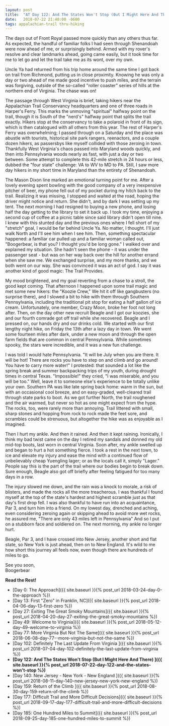 ```yaml
---
layout: post
title:  "AT Day 122: And The States Won't Stop (But I Might Here And There)"
date:   2018-07-22 21:40:00 -0600
tags: appalachian-trail thru-hiking
---
```


The days out of Front Royal passed more quickly than any others thus far. As expected, the handful of familiar folks I had seen through Shenandoah were now ahead of me, or surprisingly behind. Armed with my rover's resolve and clear landmarks ahead, going came easily, but it took time for me to let go and let the trail take me as its wont, over my own.

<!--more-->

Uncle Ya had returned from his trip home around the same time I got back on trail from Richmond, putting us in close proximity. Knowing he was only a day or two ahead of me made good incentive to push miles, and the terrain was forgiving, outside of the so-called "roller coaster" series of hills at the northern end of Virginia. The chase was on!

The passage through West Virginia is brief, taking hikers near the Appalachian Trail Conservancy headquarters and one of three roads in Harper's Ferry. This marks the unmoving "spiritual" halfway point on the trail, though it is South of the "nerd's" halfway point that splits the trail exactly. Hikers stop at the conservancy to take a polaroid in front of its sign, which is then catalogued with all others from this year. The rest of Harper's Ferry was overwhelming; I passed through on a Saturday and the place was abustle with tourists, historical site park rangers, reenactors, and a couple dozen hikers, as passersbys like myself collided with those zeroing in town. Thankfully West Virginia's chaos passed into Maryland woods quickly, and then into Pennsylvania woods nearly as fast, with just a day or two between. Some attempt to complete this 42-mile stretch in 24 hours or less, dubbed the "four state" challenge: VA to WV to MD to PA. Still, I saw more day hikers in my short time in Maryland than the entirety of Shenandoah.

The Mason Dixon line marked an emotional turning point for me. After a lovely evening spent bowling with the good company of a very inexpensive pitcher of beer, my phone fell out of my pocket during my hitch back to the trail. Realizing it was missing, I stopped and waited at the road, hoping the driver might notice and return. She didn't, and by dark I was setting up my tent. The next morning I had resigned to buying a new phone, and losing half the day getting to the library to set it back up. I took my time, enjoying a second cup of coffee at a picnic table since said library didn't open till nine. I knew with this stunted day and the previous ones where I fell short of my "stretch" goal, I would be far behind Uncle Ya. No matter, I thought. I'll just walk North and I'll see him when I see him. Then, something spectacular happened: a familiar car pulled up and a familiar woman called out, "Boogerbear, is that you? I thought you'd be long gone." I walked over and explained my situation. She hadn't seen the phone - it was under the passenger seat - but was on her way back over the hill for another errand when she saw me. We exchanged surprise, and my more thanks, and we both went on our way. She was convinced it was an act of god. I say it was another kind of good magic: The Trail Provides.

My mood brightened, and my goal reverting from a chase to a stroll, the good kept coming. That afternoon I happened upon some trail magic and met some new hikers: the "Koozie Crew," We hit it off like gangbusters (no surprise there), and I slowed a bit to hike with them through Southern Pennsylvania, including the traditional pit stop for eating a half gallon of ice cream. Unfortunately, one member, Crazy Moon, broke her foot not long after. Then, on the day other new recruit Beagle and I got our koozies, she and our fourth comrade got off trail while she recovered. Beagle and I pressed on, our hands dry and our drinks cold. We started with our first lengthy night hike, on Friday the 13th after a lazy day in town. We went some fourteen miles after dark, under a new moon and through the open farm fields that are common in central Pennsylvania. While sometimes spooky, the stars were incredible, and it was a new fun challenge.

I was told I would hate Pennsylvania. "It will be July when you are there. It will be hot! There are rocks you have to step on and climb and go around! You have to carry more water!" I protested: that sounded a lot like the spring break and summer backpacking trips of my youth, during drought times in central Texas. "Impossible!" they cried, "I was miserable, and you will be too." Well, leave it to someone else's experience to be totally unlike your own. Southern PA was like late spring back home: warm in the sun, but with an occasional cool breeze, and on easy-graded, well-cleared trail through state parks to boot. As we got further North, the trail roughened and the air warmed, but never so hot as one might expect from the hype. The rocks, too, were rarely more than annoying. Trail littered with small, sharp stones and hopping from rock to rock made the feet sore, and scrambles could be strenuous, but altogether the hike was as enjoyable as I imagined.

Then I hurt my ankle. And then it rained. And then it kept raining. Ironically, I think my bad twist came on the day I retired my sandals and donned my old mid-top boots, last worn in central Virginia. Soon after, my ankle swelled up and began to hurt a hot something fierce. I took a rest in the next town, to ice and elevate my injury and ease the mind with a continued flow of unbelievably cheap Yuengling lager; or as the locals call it, simply "Lager." People say this is the part of the trail where our bodies begin to break down. Sure enough, Beagle also got off briefly after feeling fatigued for too many days in a row.

The injury slowed me down, and the rain was a knock to morale, a risk of blisters, and made the rocks all the more treacherous. I was thankful I found myself at the top of the state's hardest and highest scramble just as that day's first drop fell. I was also thankful to have run into an acquaintance, Par 3, and turn him into a friend. On my lowest day, drenched and aching, even considering zeroing again or skipping ahead to avoid more wet rocks, he assured me, "There are only 43 miles left in Pennsylvania" And so I put on a stubborn face and soldiered on. The next morning, my ankle no longer hurt.

Beagle, Par 3, and I have crossed into New Jersey, another short and flat state, so New York is just ahead, then on to New England. It's wild to me how short this journey all feels now, even though there are hundreds of miles to go.

See you soon,  
Boogerbear

**Read the Rest!**

- [Day 0: The Approach]({{ site.baseurl }}{% post_url 2018-03-24-day-0-the-approach %})
- [Day 13: First "Zero" in Franklin, NC]({{ site.baseurl }}{% post_url 2018-04-06-day-13-first-zero %})
- [Day 27: Exiting The Great Smoky Mountains]({{ site.baseurl }}{% post_url 2018-04-20-day-27-exiting-the-great-smoky-mountains %})
- [Day 49: Welcome to Virginia]({{ site.baseurl }}{% post_url 2018-05-12-day-49-welcome-to-virginia %})
- [Day 77: More Virginia But Not The Same]({{ site.baseurl }}{% post_url 2018-06-08-day-77--more-virginia-but-not-the-same %})
- [Day 102: Definitely The Last Update From Virginia ]({{ site.baseurl }}{% post_url 2018-07-04-day-102-definitely-the-last-update-from-virginia %})
- **[Day 122: And The States Won't Stop (But I Might Here And There) ]({{ site.baseurl }}{% post_url 2018-07-22-day-122-and-the-states-won't-stop %})**
- [Day 140: New Jersey - New York - New England ]({{ site.baseurl }}{% post_url 2018-08-11-day-140-new-jersey-new-york-new-england %})
- [Day 159: Return of the Climb ]({{ site.baseurl }}{% post_url 2018-08-30-day-159-return-of-the-climb %})
- [Day 177: Difficult Trail and More Difficult Decisions]({{ site.baseurl }}{% post_url 2018-09-17-day-177-difficult-trail-and-more-difficult-decisions %})
- [Day 185: One Hundred Miles to Summit]({{ site.baseurl }}{% post_url 2018-09-25-day-185-one-hundred-miles-to-summit %})
